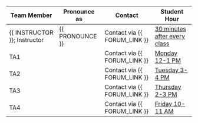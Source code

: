 | Team Member                  | Pronounce as    | Contact                      | Student Hour                                                                                          |
|------------------------------|-----------------|------------------------------|-------------------------------------------------------------------------------------------------------|
| {{ INSTRUCTOR }}; Instructor | {{ PRONOUNCE }} | Contact via {{ FORUM_LINK }} | [30 minutes after every class](https://ubc.zoom.us/j/6552557192?pwd=SGthMW10cTNBTVpaYitJZ0RMWkdmdz09) |
| TA1                          |                 | Contact via {{ FORUM_LINK }} | [Monday 12-1 PM](https://ubc.zoom.us/j/6552557192?pwd=SGthMW10cTNBTVpaYitJZ0RMWkdmdz09)               |
| TA2                          |                 | Contact via {{ FORUM_LINK }} | [Tuesday 3-4 PM](https://ubc.zoom.us/j/6552557192?pwd=SGthMW10cTNBTVpaYitJZ0RMWkdmdz09)               |
| TA3                          |                 | Contact via {{ FORUM_LINK }} | [Thursday 2-3 PM](https://ubc.zoom.us/j/6552557192?pwd=SGthMW10cTNBTVpaYitJZ0RMWkdmdz09)              |
| TA4                          |                 | Contact via {{ FORUM_LINK }} | [Friday 10-11 AM](https://ubc.zoom.us/j/6552557192?pwd=SGthMW10cTNBTVpaYitJZ0RMWkdmdz09)              |